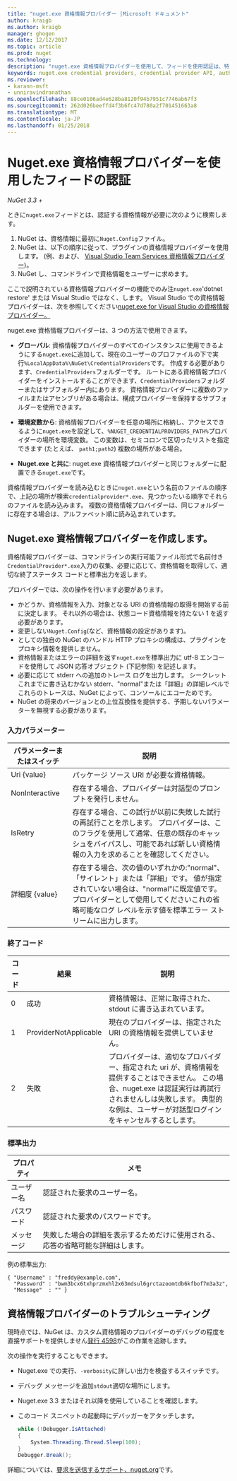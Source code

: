 ```yaml
---
title: "nuget.exe 資格情報プロバイダー |Microsoft ドキュメント"
author: kraigb
ms.author: kraigb
manager: ghogen
ms.date: 12/12/2017
ms.topic: article
ms.prod: nuget
ms.technology: 
description: "nuget.exe 資格情報プロバイダーを使用して、フィードを使用認証は、特定の規則に従うコマンドライン実行可能ファイルとして実装されます。"
keywords: nuget.exe credential providers, credential provider API, authenticate with feed, authenticate with gallery
ms.reviewer:
- karann-msft
- unniravindranathan
ms.openlocfilehash: 88ce0106ad4e628ba8120f94b7951c7746ab67f3
ms.sourcegitcommit: 262d026beeffd4f3b6fc47d780a2f701451663a8
ms.translationtype: MT
ms.contentlocale: ja-JP
ms.lasthandoff: 01/25/2018
---
```

# <a name="authenticating-feeds-with-nugetexe-credential-providers"></a>Nuget.exe 資格情報プロバイダーを使用したフィードの認証

*NuGet 3.3 +*

ときに`nuget.exe`フィードとは、認証する資格情報が必要に次のように検索します。

1. NuGet は、資格情報に最初に`Nuget.Config`ファイル。
1. NuGet は、以下の順序に従って、プラグインの資格情報プロバイダーを使用します。 (例、および、 [Visual Studio Team Services 資格情報プロバイダー](https://www.visualstudio.com/docs/package/get-started/nuget/auth#vsts-credential-provider))。
1. NuGet し、コマンドラインで資格情報をユーザーに求めます。

ここで説明されている資格情報プロバイダーの機能でのみ注`nuget.exe`'dotnet restore' または Visual Studio ではなく、します。 Visual Studio での資格情報プロバイダーは、次を参照してください[nuget.exe for Visual Studio の資格情報プロバイダー。](nuget-credential-providers-for-visual-studio.md)

nuget.exe 資格情報プロバイダーは、3 つの方法で使用できます。

- **グローバル**: 資格情報プロバイダーのすべてのインスタンスに使用できるようにする`nuget.exe`に追加して、現在のユーザーのプロファイルの下で実行`%LocalAppData%\NuGet\CredentialProviders`です。 作成する必要があります、`CredentialProviders`フォルダーです。 ルートにある資格情報プロバイダーをインストールすることができます、`CredentialProviders`フォルダーまたはサブフォルダー内にあります。 資格情報プロバイダーに複数のファイルまたはアセンブリがある場合は、構成プロバイダーを保持するサブフォルダーを使用できます。

- **環境変数から**: 資格情報プロバイダーを任意の場所に格納し、アクセスできるように`nuget.exe`を設定して、`%NUGET_CREDENTIALPROVIDERS_PATH%`プロバイダーの場所を環境変数。 この変数は、セミコロンで区切ったリストを指定できます (たとえば、 `path1;path2`) 複数の場所がある場合。

- **Nuget.exe と共に**: nuget.exe 資格情報プロバイダーと同じフォルダーに配置できる`nuget.exe`です。

資格情報プロバイダーを読み込むときに`nuget.exe`という名前のファイルの順序で、上記の場所が検索`credentialprovider*.exe`、見つかったいる順序でそれらのファイルを読み込みます。 複数の資格情報プロバイダーは、同じフォルダーに存在する場合は、アルファベット順に読み込まれています。

## <a name="creating-a-nugetexe-credential-provider"></a>Nuget.exe 資格情報プロバイダーを作成します。

資格情報プロバイダーは、コマンドラインの実行可能ファイル形式で名前付き`CredentialProvider*.exe`入力の収集、必要に応じて、資格情報を取得して、適切な終了ステータス コードと標準出力を返します。

プロバイダーでは、次の操作を行います必要があります。

- かどうか、資格情報を入力、対象となる URI の資格情報の取得を開始する前に決定します。 それ以外の場合は、状態コード資格情報を持たない 1 を返す必要があります。
- 変更しない`Nuget.Config`(など、資格情報の設定があります)。
- としての独自の NuGet のハンドル HTTP プロキシの構成は、プラグインをプロキシ情報を提供しません。
- 資格情報またはエラーの詳細を返す`nuget.exe`を標準出力に utf-8 エンコードを使用して JSON 応答オブジェクト (下記参照) を記述します。
- 必要に応じて stderr への追加のトレース ログを出力します。 シークレットこれまでに書き込むかない stderr、"normal"または「詳細」の詳細レベルでこれらのトレースは、NuGet によって、コンソールにエコーためです。
- NuGet の将来のバージョンとの上位互換性を提供する、予期しないパラメーターを無視する必要があります。

### <a name="input-parameters"></a>入力パラメーター

| パラメーターまたはスイッチ |説明|
|----------------|-----------|
| Uri {value} | パッケージ ソース URI が必要な資格情報。|
| NonInteractive | 存在する場合、プロバイダーは対話型のプロンプトを発行しません。 |
| IsRetry | 存在する場合、この試行が以前に失敗した試行の再試行ことを示します。 プロバイダーは、このフラグを使用して通常、任意の既存のキャッシュをバイパスし、可能であれば新しい資格情報の入力を求めることを確認してください。|
| 詳細度 {value} | 存在する場合、次の値のいずれかの:"normal"、「サイレント」または「詳細」です。 値が指定されていない場合は、"normal"に既定値です。 プロバイダーとして使用してくださいこれの省略可能なログ レベルを示す値を標準エラー ストリームに出力します。 |

### <a name="exit-codes"></a>終了コード

| コード |結果 | 説明 |
|----------------|-----------|-----------|
| 0 | 成功 | 資格情報は、正常に取得された、stdout に書き込まれています。|
| 1 | ProviderNotApplicable | 現在のプロバイダーは、指定された URI の資格情報を提供していません。|
| 2 | 失敗 | プロバイダーは、適切なプロバイダー、指定された uri が、資格情報を提供することはできません。 この場合、nuget.exe は認証実行は再試行されませんしは失敗します。 典型的な例は、ユーザーが対話型ログインをキャンセルするとします。 |

### <a name="standard-output"></a>標準出力

| プロパティ |メモ|
|----------------|-----------|
| ユーザー名 | 認証された要求のユーザー名。|
| パスワード | 認証された要求のパスワードです。|
| メッセージ | 失敗した場合の詳細を表示するためだけに使用される、応答の省略可能な詳細はします。 |

例の標準出力:

    { "Username" : "freddy@example.com",
      "Password" : "bwm3bcx6txhprzmxhl2x63mdsul6grctazoomtdb6kfbof7m3a3z",
      "Message"  : "" }

## <a name="troubleshooting-a-credential-provider"></a>資格情報プロバイダーのトラブルシューティング

現時点では、NuGet は、カスタム資格情報のプロバイダーのデバッグの程度を直接サポートを提供しません[発行 4598](https://github.com/NuGet/Home/issues/4598)がこの作業を追跡します。

次の操作を実行することもできます。

- Nuget.exe での実行、`-verbosity`に詳しい出力を検査するスイッチです。
- デバッグ メッセージを追加`stdout`適切な場所にします。
- Nuget.exe 3.3 またはそれ以降を使用していることを確認します。
- このコード スニペットの起動時にデバッガーをアタッチします。

    ```cs
    while (!Debugger.IsAttached)
    {
        System.Threading.Thread.Sleep(100);
    }
    Debugger.Break();
    ```

詳細については、[要求を送信するサポート、nuget.org](https://www.nuget.org/policies/Contact)です。
